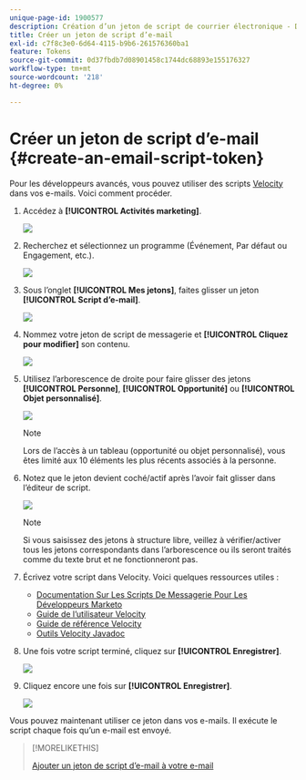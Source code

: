 ```yaml
---
unique-page-id: 1900577
description: Création d’un jeton de script de courrier électronique - Documents Marketo - Documentation du produit
title: Créer un jeton de script d’e-mail
exl-id: c7f8c3e0-6d64-4115-b9b6-261576360ba1
feature: Tokens
source-git-commit: 0d37fbdb7d08901458c1744dc68893e155176327
workflow-type: tm+mt
source-wordcount: '218'
ht-degree: 0%

---
```


# Créer un jeton de script d’e-mail {#create-an-email-script-token}

Pour les développeurs avancés, vous pouvez utiliser des scripts [Velocity](https://velocity.apache.org/engine/1.7/user-guide.html) dans vos e-mails. Voici comment procéder.

1. Accédez à **[!UICONTROL Activités marketing]**.

   ![](assets/ma.png)

1. Recherchez et sélectionnez un programme (Événement, Par défaut ou Engagement, etc.).

   ![](assets/image2014-9-17-22-3a21-3a24.png)

1. Sous l’onglet **[!UICONTROL Mes jetons]**, faites glisser un jeton **[!UICONTROL Script d’e-mail]**.

   ![](assets/image2014-9-17-22-3a21-3a29.png)

1. Nommez votre jeton de script de messagerie et **[!UICONTROL Cliquez pour modifier]** son contenu.

   ![](assets/image2014-9-17-22-3a21-3a46.png)

1. Utilisez l’arborescence de droite pour faire glisser des jetons **[!UICONTROL Personne]**, **[!UICONTROL Opportunité]** ou **[!UICONTROL Objet personnalisé]**.

   ![](assets/five-2.png)

   >[!NOTE]
   >
   >Lors de l’accès à un tableau (opportunité ou objet personnalisé), vous êtes limité aux 10 éléments les plus récents associés à la personne.

1. Notez que le jeton devient coché/actif après l’avoir fait glisser dans l’éditeur de script.

   ![](assets/image2014-9-17-22-3a22-3a33.png)

   >[!NOTE]
   >
   >Si vous saisissez des jetons à structure libre, veillez à vérifier/activer tous les jetons correspondants dans l’arborescence ou ils seront traités comme du texte brut et ne fonctionneront pas.

1. Écrivez votre script dans Velocity. Voici quelques ressources utiles :

   * [Documentation Sur Les Scripts De Messagerie Pour Les Développeurs Marketo](https://experienceleague.adobe.com/fr/docs/marketo-developer/marketo/email-scripting)
   * [Guide de l’utilisateur Velocity](https://velocity.apache.org/engine/devel/user-guide.html)
   * [Guide de référence Velocity](https://velocity.apache.org/engine/devel/vtl-reference-guide.html)
   * [Outils Velocity Javadoc](https://velocity.apache.org/tools/releases/2.0/javadoc/index.html)

1. Une fois votre script terminé, cliquez sur **[!UICONTROL Enregistrer]**.

   ![](assets/image2014-9-17-22-3a23-3a1.png)

1. Cliquez encore une fois sur **[!UICONTROL Enregistrer]**.

   ![](assets/image2014-9-17-22-3a23-3a13.png)

Vous pouvez maintenant utiliser ce jeton dans vos e-mails. Il exécute le script chaque fois qu’un e-mail est envoyé.

>[!MORELIKETHIS]
>
>[Ajouter un jeton de script d’e-mail à votre e-mail](/help/marketo/product-docs/email-marketing/general/using-tokens/add-an-email-script-token-to-your-email.md)
